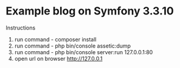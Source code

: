 Example blog on Symfony 3.3.10
========================

Instructions 

1) run command - composer install
2) run command - php bin/console assetic:dump
3) run command - php bin/console server:run 127.0.0.1:80
4) open url on browser http://127.0.0.1